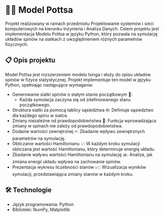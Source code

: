 # 🧑‍💻 Model Pottsa
Projekt realizowany w ramach przedmiotu Projektowanie systemów i sieci komputerowych na kierunku Inżynieria i Analiza Danych. Celem projektu jest implementacja Modelu Pottsa w języku Python, który pozwala na symulację układów spinów na siatkach z uwzględnieniem różnych parametrów fizycznych.

## 📋 Opis projektu
Model Pottsa jest rozszerzeniem modelu Isinga i służy do opisu układów spinów w fizyce statystycznej. Projekt implementuje ten model w języku Python, spełniając następujące wymagania:
* Generowanie siatki spinów o stałym stanie początkowym 🧩:
    * Każda symulacja zaczyna się od zdefiniowanego stanu początkowego.
* Struktura siatki za pomocą tablicy sąsiedztwa 🌐: Definiuje sąsiedztwo dla każdego spinu w siatce.
* Zmiany niezależne od prawdopodobieństwa 🔄: Funkcja wprowadzająca zmiany w spinach nie zależy od prawdopodobieństwa.
* Dodanie wartości zewnętrznej ⚡: Zbadanie wpływu zewnętrznych parametrów na symulację.
* Obliczanie wartości Hamiltonianu 💡: W każdym kroku symulacji obliczana jest wartość Hamiltonianu, który determinuje energię układu.
* Zbadanie wpływu wartości Hamiltonianu na symulację 📊: Analiza, jak zmiana energii układu wpływa na zachowanie spinów.
* Prezentacja wykresu liczebności stanów 📈: Wizualizacja wyników symulacji, przedstawiająca zmiany stanów w każdym kroku.

## 🛠️ Technologie
* Język programowania: Python
* Biblioteki: NumPy, Matplotlib
